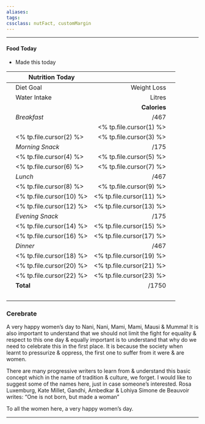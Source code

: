 ```yaml
---
aliases:
tags:
cssclass: nutFact, customMargin
---
```

---
#### Food Today
- Made this today
	
|     | Nutrition Today          |                          |     |
| --- | ------------------------ | ------------------------:| --- |
|     | Diet Goal                |              Weight Loss |     |
|     | Water Intake             |                   Litres |     |
|     |                          |             **Calories** |     |
|     | *Breakfast*              |                     /467 |     |
|     |                          |  <% tp.file.cursor(1) %> |     |
|     | <% tp.file.cursor(2) %>  |  <% tp.file.cursor(3) %> |     |
|     | *Morning Snack*          |                     /175 |     |
|     | <% tp.file.cursor(4) %>  |  <% tp.file.cursor(5) %> |     |
|     | <% tp.file.cursor(6) %>  |  <% tp.file.cursor(7) %> |     |
|     | *Lunch*                  |                     /467 |     |
|     | <% tp.file.cursor(8) %>  |  <% tp.file.cursor(9) %> |     |
|     | <% tp.file.cursor(10) %> | <% tp.file.cursor(11) %> |     |
|     | <% tp.file.cursor(12) %> | <% tp.file.cursor(13) %> |     |
|     | *Evening Snack*          |                     /175 |     |
|     | <% tp.file.cursor(14) %> | <% tp.file.cursor(15) %> |     |
|     | <% tp.file.cursor(16) %> | <% tp.file.cursor(17) %> |     |
|     | *Dinner*                 |                     /467 |     |
|     | <% tp.file.cursor(18) %> | <% tp.file.cursor(19) %> |     |
|     | <% tp.file.cursor(20) %> | <% tp.file.cursor(21) %> |     |
|     | <% tp.file.cursor(22) %> | <% tp.file.cursor(23) %> |     |
|     | **Total**                |                    /1750 |     |
|     | &nbsp;                   |                          |     |



### Cerebrate
A very happy women’s day to Nani, Nani, Mami, Mami, Mausi & Mumma!
It is also important to understand that we should not limit the fight for equality & respect to this one day & equally important is to understand that why do we need to celebrate this in the first place.
It is because the society when learnt to pressurize & oppress, the first one to suffer from it were & are women. 

There are many progressive writers to learn from & understand this basic concept which in the name of tradition & culture, we forget. 
I would like to suggest some of the names here, just in case someone’s interested.
Rosa Luxemburg, Kate Millet, Gandhi, Ambedkar & Lohiya 
Simone de Beauvoir writes: “One is not born, but made a woman”

To all the women here, a very happy women’s day.

--- 
